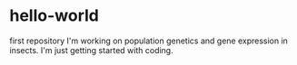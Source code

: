 # hello-world
first repository
I'm working on population genetics and gene expression in insects. 
I'm just getting started with coding. 
